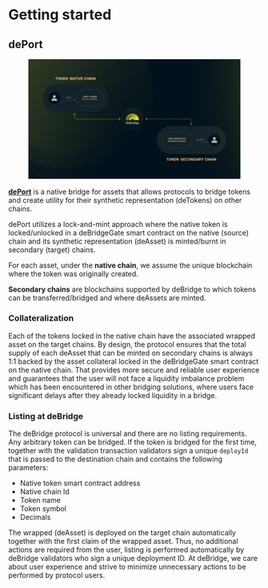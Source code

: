 # Getting started

## dePort

<figure><img src="../.gitbook/assets/Slide 16_9 - 5.png" alt=""><figcaption></figcaption></figure>

[**dePort**](https://app.debridge.finance/deport) is a native bridge for assets that allows protocols to bridge tokens and create utility for their synthetic representation (deTokens) on other chains.&#x20;

dePort utilizes a lock-and-mint approach where the native token is locked/unlocked in a deBridgeGate smart contract on the native (source) chain and its synthetic representation (deAsset) is minted/burnt in secondary (target) chains.

For each asset, under the **native chain**, we assume the unique blockchain where the token was originally created.

**Secondary chains** are blockchains supported by deBridge to which tokens can be transferred/bridged and where deAssets are minted.

### Collateralization

Each of the tokens locked in the native chain have the associated wrapped asset on the target chains. By design, the protocol ensures that the total supply of each deAsset that can be minted on secondary chains is always 1:1 backed by the asset collateral locked in the deBridgeGate smart contract on the native chain. That provides more secure and reliable user experience and guarantees that the user will not face a liquidity imbalance problem which has been encountered in other bridging solutions, where users face significant delays after they already locked liquidity in a bridge.

### Listing at deBridge

The deBridge protocol is universal and there are no listing requirements. Any arbitrary token can be bridged. If the token is bridged for the first time, together with the validation transaction validators sign a unique `deployId` that is passed to the destination chain and contains the following parameters:

* Native token smart contract address
* Native chain Id
* Token name
* Token symbol
* Decimals

The wrapped (deAsset) is deployed on the target chain automatically together with the first claim of the wrapped asset. Thus, no additional actions are required from the user, listing is performed automatically by deBridge validators who sign a unique deployment ID. At deBridge, we care about user experience and strive to minimize unnecessary actions to be performed by protocol users.
